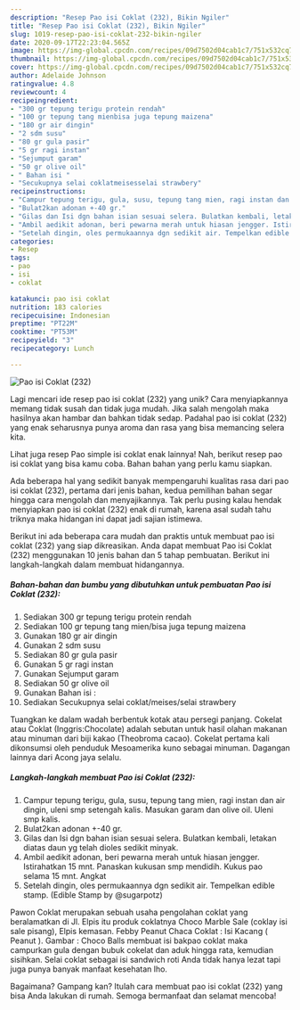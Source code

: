 ```yaml
---
description: "Resep Pao isi Coklat (232), Bikin Ngiler"
title: "Resep Pao isi Coklat (232), Bikin Ngiler"
slug: 1019-resep-pao-isi-coklat-232-bikin-ngiler
date: 2020-09-17T22:23:04.565Z
image: https://img-global.cpcdn.com/recipes/09d7502d04cab1c7/751x532cq70/pao-isi-coklat-232-foto-resep-utama.jpg
thumbnail: https://img-global.cpcdn.com/recipes/09d7502d04cab1c7/751x532cq70/pao-isi-coklat-232-foto-resep-utama.jpg
cover: https://img-global.cpcdn.com/recipes/09d7502d04cab1c7/751x532cq70/pao-isi-coklat-232-foto-resep-utama.jpg
author: Adelaide Johnson
ratingvalue: 4.8
reviewcount: 4
recipeingredient:
- "300 gr tepung terigu protein rendah"
- "100 gr tepung tang mienbisa juga tepung maizena"
- "180 gr air dingin"
- "2 sdm susu"
- "80 gr gula pasir"
- "5 gr ragi instan"
- "Sejumput garam"
- "50 gr olive oil"
- " Bahan isi "
- "Secukupnya selai coklatmeisesselai strawbery"
recipeinstructions:
- "Campur tepung terigu, gula, susu, tepung tang mien, ragi instan dan air dingin, uleni smp setengah kalis. Masukan garam dan olive oil. Uleni smp kalis."
- "Bulat2kan adonan +-40 gr."
- "Gilas dan Isi dgn bahan isian sesuai selera. Bulatkan kembali, letakan diatas daun yg telah dioles sedikit minyak."
- "Ambil aedikit adonan, beri pewarna merah untuk hiasan jengger. Istirahatkan 15 mnt. Panaskan kukusan smp mendidih. Kukus pao selama 15 mnt. Angkat"
- "Setelah dingin, oles permukaannya dgn sedikit air. Tempelkan edible stamp. (Edible Stamp by @sugarpotz)"
categories:
- Resep
tags:
- pao
- isi
- coklat

katakunci: pao isi coklat 
nutrition: 183 calories
recipecuisine: Indonesian
preptime: "PT22M"
cooktime: "PT53M"
recipeyield: "3"
recipecategory: Lunch

---
```



![Pao isi Coklat (232)](https://img-global.cpcdn.com/recipes/09d7502d04cab1c7/751x532cq70/pao-isi-coklat-232-foto-resep-utama.jpg)

Lagi mencari ide resep pao isi coklat (232) yang unik? Cara menyiapkannya memang tidak susah dan tidak juga mudah. Jika salah mengolah maka hasilnya akan hambar dan bahkan tidak sedap. Padahal pao isi coklat (232) yang enak seharusnya punya aroma dan rasa yang bisa memancing selera kita.

Lihat juga resep Pao simple isi coklat enak lainnya! Nah, berikut resep pao isi coklat yang bisa kamu coba. Bahan bahan yang perlu kamu siapkan.

Ada beberapa hal yang sedikit banyak mempengaruhi kualitas rasa dari pao isi coklat (232), pertama dari jenis bahan, kedua pemilihan bahan segar hingga cara mengolah dan menyajikannya. Tak perlu pusing kalau hendak menyiapkan pao isi coklat (232) enak di rumah, karena asal sudah tahu triknya maka hidangan ini dapat jadi sajian istimewa.


Berikut ini ada beberapa cara mudah dan praktis untuk membuat pao isi coklat (232) yang siap dikreasikan. Anda dapat membuat Pao isi Coklat (232) menggunakan 10 jenis bahan dan 5 tahap pembuatan. Berikut ini langkah-langkah dalam membuat hidangannya.

<!--inarticleads1-->

##### Bahan-bahan dan bumbu yang dibutuhkan untuk pembuatan Pao isi Coklat (232):

1. Sediakan 300 gr tepung terigu protein rendah
1. Sediakan 100 gr tepung tang mien/bisa juga tepung maizena
1. Gunakan 180 gr air dingin
1. Gunakan 2 sdm susu
1. Sediakan 80 gr gula pasir
1. Gunakan 5 gr ragi instan
1. Gunakan Sejumput garam
1. Sediakan 50 gr olive oil
1. Gunakan  Bahan isi :
1. Sediakan Secukupnya selai coklat/meises/selai strawbery


Tuangkan ke dalam wadah berbentuk kotak atau persegi panjang. Cokelat atau Coklat (Inggris:Chocolate) adalah sebutan untuk hasil olahan makanan atau minuman dari biji kakao (Theobroma cacao). Cokelat pertama kali dikonsumsi oleh penduduk Mesoamerika kuno sebagai minuman. Dagangan lainnya dari Acong jaya selalu. 

<!--inarticleads2-->

##### Langkah-langkah membuat Pao isi Coklat (232):

1. Campur tepung terigu, gula, susu, tepung tang mien, ragi instan dan air dingin, uleni smp setengah kalis. Masukan garam dan olive oil. Uleni smp kalis.
1. Bulat2kan adonan +-40 gr.
1. Gilas dan Isi dgn bahan isian sesuai selera. Bulatkan kembali, letakan diatas daun yg telah dioles sedikit minyak.
1. Ambil aedikit adonan, beri pewarna merah untuk hiasan jengger. Istirahatkan 15 mnt. Panaskan kukusan smp mendidih. Kukus pao selama 15 mnt. Angkat
1. Setelah dingin, oles permukaannya dgn sedikit air. Tempelkan edible stamp. (Edible Stamp by @sugarpotz)


Pawon Coklat merupakan sebuah usaha pengolahan coklat yang beralamatkan di Jl. Elpis itu produk coklatnya Choco Marble Sale (coklay isi sale pisang), Elpis kemasan. Febby Peanut Chaca Coklat : Isi Kacang ( Peanut ). Gambar : Choco Balls  membuat isi bakpao coklat maka campurkan gula dengan bubuk cokelat dan aduk hingga rata, kemudian sisihkan. Selai coklat sebagai isi sandwich roti Anda tidak hanya lezat tapi juga punya banyak manfaat kesehatan lho. 

Bagaimana? Gampang kan? Itulah cara membuat pao isi coklat (232) yang bisa Anda lakukan di rumah. Semoga bermanfaat dan selamat mencoba!
